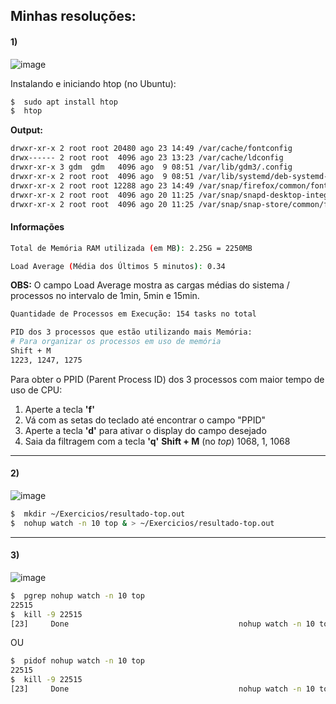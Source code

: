 ## Minhas resoluções:

#### 1)

![image](https://user-images.githubusercontent.com/83923976/188346311-b9b53ce0-0afb-4009-a50c-cbd4b118cb34.png)

Instalando e iniciando htop (no Ubuntu):
```bash
$  sudo apt install htop
$  htop
```
**Output:**
```bash
drwxr-xr-x 2 root root 20480 ago 23 14:49 /var/cache/fontconfig
drwx------ 2 root root  4096 ago 23 13:23 /var/cache/ldconfig
drwxr-xr-x 3 gdm  gdm   4096 ago  9 08:51 /var/lib/gdm3/.config
drwxr-xr-x 2 root root  4096 ago  9 08:51 /var/lib/systemd/deb-systemd-helper-enabled/oem-config.service.wants
drwxr-xr-x 2 root root 12288 ago 23 14:49 /var/snap/firefox/common/fontconfig
drwxr-xr-x 2 root root  4096 ago 20 11:25 /var/snap/snapd-desktop-integration/common/fontconfig
drwxr-xr-x 2 root root  4096 ago 20 11:25 /var/snap/snap-store/common/fontconfig
```

#### **Informações**


```bash
Total de Memória RAM utilizada (em MB): 2.25G = 2250MB

Load Average (Média dos Últimos 5 minutos): 0.34
```

**OBS:** O campo Load Average mostra as cargas médias do sistema / processos no intervalo de 1min, 5min e 15min.
```bash
Quantidade de Processos em Execução: 154 tasks no total

PID dos 3 processos que estão utilizando mais Memória: 
# Para organizar os processos em uso de memória
Shift + M
1223, 1247, 1275
```

Para obter o PPID (Parent Process ID) dos 3 processos com maior tempo de uso de CPU:
1) Aperte a tecla **'f'**
2) Vá com as setas do teclado até encontrar o campo "PPID"
3) Aperte a tecla **'d'** para ativar o display do campo desejado
4) Saia da filtragem com a tecla **'q'**
**Shift + M** (no *top*)
1068, 1, 1068

_______________________________________________________________________________________________________________________________________________________________________

#### 2)

![image](https://user-images.githubusercontent.com/83923976/188346358-3ff69719-e5e7-44fb-a23e-e451b7255493.png)

```bash
$  mkdir ~/Exercicios/resultado-top.out
$  nohup watch -n 10 top & > ~/Exercicios/resultado-top.out
```

_______________________________________________________________________________________________________________________________________________________________________

#### 3)

![image](https://user-images.githubusercontent.com/83923976/188346369-de9388b3-2345-454d-8fab-cfa3beae120f.png)

```bash
$  pgrep nohup watch -n 10 top
22515
$  kill -9 22515
[23]     Done                                      nohup watch -n 10 top
```

OU

```bash
$  pidof nohup watch -n 10 top
22515
$  kill -9 22515
[23]     Done                                      nohup watch -n 10 top
```
